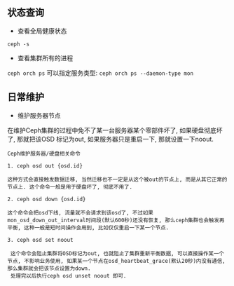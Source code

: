 ## 状态查询

* 查看全局健康状态

`ceph -s`

* 查看集群所有的进程

`ceph orch ps` 可以指定服务类型: `ceph orch ps --daemon-type mon`

## 日常维护

* 维护服务器节点

在维护Ceph集群的过程中免不了某一台服务器某个零部件坏了, 如果硬盘彻底坏了, 那就把该OSD 标记为out, 如果服务器只是重启一下, 那就设置一下noout.

```shell
Ceph维护服务器/硬盘相关命令

1. ceph osd out {osd.id}

这种方式会直接触发数据迁移, 当然迁移也不一定是从这个被out的节点上, 而是从其它正常的节点上. 这个命令一般是用于硬盘坏了, 彻底不用了.

2. ceph osd down {osd.id}

这个命令会把osd下线, 流量就不会请求到该osd了, 不过如果mon_osd_down_out_interval时间段(默认600秒)还没有恢复, 那么ceph集群也会触发再平衡, 这种一般是短时间操作会用到, 比如仅仅重启一下某一个节点.

3. ceph osd set noout

 这个命令会阻止集群将OSD标记为out, 也就阻止了集群重新平衡数据, 可以直接操作某一个节点, 不影响业务使用, 如果某一个节点在osd_heartbeat_grace(默认20秒)内没有通信, 那么集群就会把该节点设置为down.
 处理完以后执行ceph osd unset noout 即可.
```



